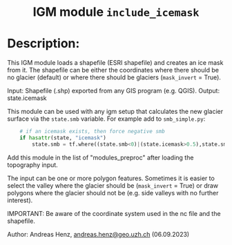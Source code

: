 ### <h1 align="center" id="title">IGM module `include_icemask` </h1>

# Description:

This IGM module loads a shapefile (ESRI shapefile) and creates an ice mask from it.
The shapefile can be either the coordinates where there should be no glacier (default)
or where there should be glaciers (`mask_invert` = True). 

Input: Shapefile (.shp) exported from any GIS program (e.g. QGIS).
Output: state.icemask

This module can be used with any igm setup that calculates the new glacier surface via the `state.smb` variable.
    For example add to `smb_simple.py`:
```python
    # if an icemask exists, then force negative smb
    if hasattr(state, "icemask")
        state.smb = tf.where((state.smb<0)|(state.icemask>0.5),state.smb,-10)
```

Add this module in the list of "modules_preproc" after loading the topography input.

The input can be one or more polygon features. Sometimes it is easier to select the valley where the glacier should be (`mask_invert` = True)
or draw polygons where the glacier should not be (e.g. side valleys with no further interest).

IMPORTANT: Be aware of the coordinate system used in the nc file and the shapefile.

Author: Andreas Henz, andreas.henz@geo.uzh.ch  (06.09.2023)
